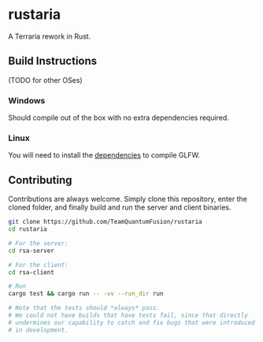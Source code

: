 # rustaria

A Terraria rework in Rust.

## Build Instructions

(TODO for other OSes)

### Windows

Should compile out of the box with no extra dependencies required.

### Linux

You will need to install the [dependencies](https://www.glfw.org/docs/latest/compile.html) to compile GLFW.

## Contributing

Contributions are always welcome.
Simply clone this repository, enter the cloned folder, and finally build and run the server and client binaries.

```sh
git clone https://github.com/TeamQuantumFusion/rustaria
cd rustaria

# For the server:
cd rsa-server

# For the client:
cd rsa-client

# Run
cargo test && cargo run -- -vv --run_dir run

# Note that the tests should *always* pass.
# We could not have builds that have tests fail, since that directly
# undermines our capability to catch and fix bugs that were introduced
# in development.
```
